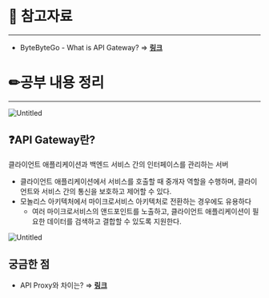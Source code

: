 # 🔗 참고자료

---

- ByteByteGo - What is API Gateway? ⇒ [**링크**](https://www.youtube.com/watch?v=6ULyxuHKxg8&ab_channel=ByteByteGo)

# ✏공부 내용 정리

---

![Untitled](https://s3.us-west-2.amazonaws.com/secure.notion-static.com/c290b94d-16a1-4679-b237-bf9935ec275b/Untitled.png?X-Amz-Algorithm=AWS4-HMAC-SHA256&X-Amz-Content-Sha256=UNSIGNED-PAYLOAD&X-Amz-Credential=AKIAT73L2G45EIPT3X45%2F20230328%2Fus-west-2%2Fs3%2Faws4_request&X-Amz-Date=20230328T130520Z&X-Amz-Expires=86400&X-Amz-Signature=8d1d7434fd4e86f9fe75c13147096b84f63cbe69ffc4412167fc34b81b95af21&X-Amz-SignedHeaders=host&response-content-disposition=filename%3D%22Untitled.png%22&x-id=GetObject)

## ❓API Gateway란?

클라이언트 애플리케이션과 백엔드 서비스 간의 인터페이스를 관리하는 서버

- 클라이언트 애플리케이션에서 서비스를 호출할 때 중개자 역할을 수행하며, 클라이언트와 서비스 간의 통신을 보호하고 제어할 수 있다.
- 모놀리스 아키텍처에서 마이크로서비스 아키텍처로 전환하는 경우에도 유용하다
    - 여러 마이크로서비스의 앤드포인트를 노출하고, 클라이언트 애플리케이션이 필요한 데이터를 검색하고 결합할 수 있도록 지원한다.

![Untitled](https://s3.us-west-2.amazonaws.com/secure.notion-static.com/3e5d16f6-8bca-4b8f-ad57-b024d7e38fb7/Untitled.png?X-Amz-Algorithm=AWS4-HMAC-SHA256&X-Amz-Content-Sha256=UNSIGNED-PAYLOAD&X-Amz-Credential=AKIAT73L2G45EIPT3X45%2F20230328%2Fus-west-2%2Fs3%2Faws4_request&X-Amz-Date=20230328T130539Z&X-Amz-Expires=86400&X-Amz-Signature=1cda0137afb4cf1987bcdc9504e3498ad078d9a99c4ee4cf002b2202791506a6&X-Amz-SignedHeaders=host&response-content-disposition=filename%3D%22Untitled.png%22&x-id=GetObject)

## 궁금한 점

- API Proxy와 차이는? ⇒ [**링크**](https://blog.stoplight.io/api-proxy-vs-api-gateway-c008c942a02d)